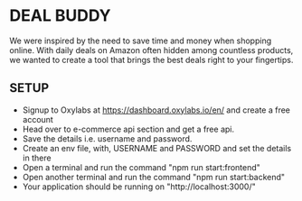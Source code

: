 # DEAL BUDDY

We were inspired by the need to save time and money when shopping online. With daily deals on Amazon often hidden among countless products, we wanted to create a tool that brings the best deals right to your fingertips.

## SETUP

- Signup to Oxylabs at https://dashboard.oxylabs.io/en/ and create a free account
- Head over to e-commerce api section and get a free api. 
- Save the details i.e. username and password.
- Create an env file, with, USERNAME and PASSWORD and set the details in there
- Open a terminal and run the command "npm run start:frontend"
- Open another terminal and run the command "npm run start:backend"
- Your application should be running on "http://localhost:3000/"
